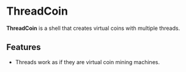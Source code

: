 # ThreadCoin
**ThreadCoin** is a shell that creates virtual coins with multiple threads.

## Features
* Threads work as if they are virtual coin mining machines.
